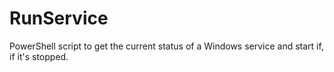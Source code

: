 # RunService
PowerShell script to get the current status of a Windows service and start if, if it's stopped.

